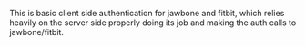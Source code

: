 This is basic client side authentication for jawbone and fitbit, which relies heavily on the server side properly doing its job and making the auth calls to jawbone/fitbit.